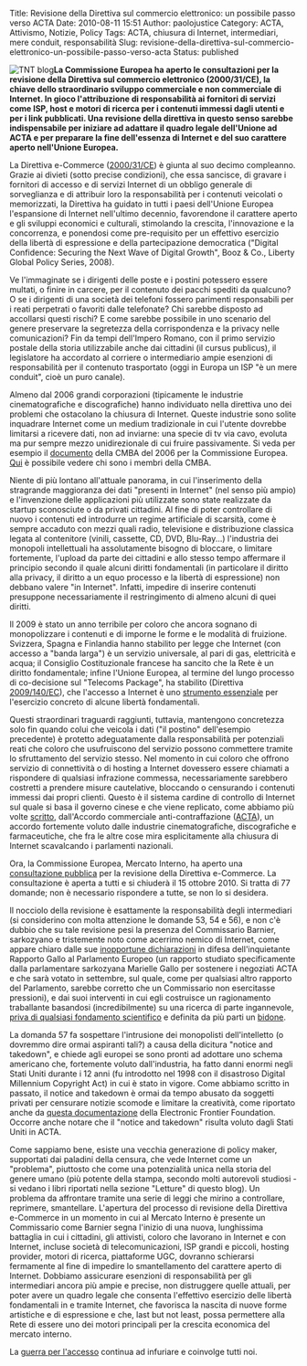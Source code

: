 Title: Revisione della Direttiva sul commercio elettronico: un possibile passo verso ACTA
Date: 2010-08-11 15:51
Author: paolojustice
Category: ACTA, Attivismo, Notizie, Policy
Tags: ACTA, chiusura di Internet, intermediari, mere conduit, responsabilità
Slug: revisione-della-direttiva-sul-commercio-elettronico-un-possibile-passo-verso-acta
Status: published

![TNT blog](http://blog.tntvillage.scambioetico.org/wp-content/uploads/2009/11/250px-Berlaymont_wide_from_Schuman_Roundabout_7-9_correction.jpg)**La Commissione Europea ha aperto le consultazioni per la revisione della Direttiva sul commercio elettronico (2000/31/CE), la chiave dello straordinario sviluppo commerciale e non commerciale di Internet. In gioco l'attribuzione di responsabilità ai fornitori di servizi come ISP, host e motori di ricerca per i contenuti immessi dagli utenti e per i link pubblicati. Una revisione della direttiva in questo senso sarebbe indispensabile per iniziare ad adattare il quadro legale dell'Unione ad ACTA e per preparare la fine dell'essenza di Internet e del suo carattere aperto nell'Unione Europea.**  
  
  
**<!--more-->**

La Direttiva e-Commerce ([2000/31/CE](http://blog.tntvillage.scambioetico.org/?p=2735)) è giunta al suo decimo compleanno. Grazie ai divieti (sotto precise condizioni), che essa sancisce, di gravare i fornitori di accesso e di servizi Internet di un obbligo generale di sorveglianza e di attribuir loro la responsabilità per i contenuti veicolati o memorizzati, la Direttiva ha guidato in tutti i paesi dell'Unione Europea l'espansione di Internet nell'ultimo decennio, favorendone il carattere aperto e gli sviluppi economici e culturali, stimolando la crescita, l'innovazione e la concorrenza, e ponendosi come pre-requisito per un effettivo esercizio della libertà di espressione e della partecipazione democratica ("Digital Confidence: Securing the Next Wave of Digital Growth", Booz & Co., Liberty Global Policy Series, 2008).

Ve l'immaginate se i dirigenti delle poste e i postini potessero essere multati, o finire in carcere, per il contenuto dei pacchi spediti da qualcuno? O se i dirigenti di una società dei telefoni fossero parimenti responsabili per i reati perpetrati o favoriti dalle telefonate? Chi sarebbe disposto ad accollarsi questi rischi? E come sarebbe possibile in uno scenario del genere preservare la segretezza della corrispondenza e la privacy nelle comunicazioni? Fin da tempi dell'Impero Romano, con il primo servizio postale della storia utilizzabile anche dai cittadini (il cursus publicus), il legislatore ha accordato al corriere o intermediario ampie esenzioni di responsabilità per il contenuto trasportato (oggi in Europa un ISP "è un mere conduit", cioè un puro canale).

Almeno dal 2006 grandi corporazioni (tipicamente le industrie cinematografiche e discografiche) hanno individuato nella direttiva uno dei problemi che ostacolano la chiusura di Internet. Queste industrie sono solite inquadrare Internet come un medium tradizionale in cui l'utente dovrebbe limitarsi a ricevere dati, non ad inviarne: una specie di tv via cavo, evoluta ma pur sempre mezzo unidirezionale di cui fruire passivamente. Si veda per esempio il [documento](http://ec.europa.eu/avpolicy/docs/other_actions/contributions/cmba_col_en.pdf) della CMBA del 2006 per la Commissione Europea. [Qui](http://www.cmba-alliance.eu/members.htm) è possibile vedere chi sono i membri della CMBA.

Niente di più lontano all'attuale panorama, in cui l'inserimento della stragrande maggioranza dei dati "presenti in Internet" (nel senso più ampio) e l'invenzione delle applicazioni più utilizzate sono state realizzate da startup sconosciute o da privati cittadini. Al fine di poter controllare di nuovo i contenuti ed introdurre un regime artificiale di scarsità, come è sempre accaduto con mezzi quali radio, televisione e distribuzione classica legata al contenitore (vinili, cassette, CD, DVD, Blu-Ray...) l'industria dei monopoli intellettuali ha assolutamente bisogno di bloccare, o limitare fortemente, l'upload da parte dei cittadini e allo stesso tempo affermare il principio secondo il quale alcuni diritti fondamentali (in particolare il diritto alla privacy, il diritto a un equo processo e la libertà di espressione) non debbano valere "in Internet". Infatti, impedire di inserire contenuti presuppone necessariamente il restringimento di almeno alcuni di quei diritti.

Il 2009 è stato un anno terribile per coloro che ancora sognano di monopolizzare i contenuti e di imporne le forme e le modalità di fruizione. Svizzera, Spagna e Finlandia hanno stabilito per legge che Internet (con accesso a "banda larga") è un servizio universale, al pari di gas, elettricità e acqua; il Consiglio Costituzionale francese ha sancito che la Rete è un diritto fondamentale; infine l'Unione Europea, al termine del lungo processo di co-decisione sul "Telecoms Package", ha stabilito (Direttiva [2009/140/EC](http://eur-lex.europa.eu/LexUriServ/LexUriServ.do?uri=OJ:L:2009:337:0037:0069:EN:PDF)), che l'accesso a Internet è uno [strumento essenziale](http://blog.tntvillage.scambioetico.org/?p=4212) per l'esercizio concreto di alcune libertà fondamentali.

Questi straordinari traguardi raggiunti, tuttavia, mantengono concretezza solo fin quando colui che veicola i dati ("il postino" dell'esempio precedente) è protetto adeguatamente dalla responsabilità per potenziali reati che coloro che usufruiscono del servizio possono commettere tramite lo sfruttamento del servizio stesso. Nel momento in cui coloro che offrono servizio di connettività o di hosting a Internet dovessero essere chiamati a rispondere di qualsiasi infrazione commessa, necessariamente sarebbero costretti a prendere misure cautelative, bloccando o censurando i contenuti immessi dai propri clienti. Questo è il sistema cardine di controllo di Internet sul quale si basa il governo cinese e che viene replicato, come abbiamo più volte [scritto](http://blog.tntvillage.scambioetico.org/?p=5062), dall'Accordo commerciale anti-contraffazione ([ACTA](http://blog.tntvillage.scambioetico.org/?cat=272)), un accordo fortemente voluto dalle industrie cinematografiche, discografiche e farmaceutiche, che fra le altre cose mira esplicitamente alla chiusura di Internet scavalcando i parlamenti nazionali.

Ora, la Commissione Europea, Mercato Interno, ha aperto una [consultazione pubblica](http://ec.europa.eu/internal_market/consultations/2010/e-commerce_en.htm) per la revisione della Direttiva e-Commerce. La consultazione è aperta a tutti e si chiuderà il 15 ottobre 2010. Si tratta di 77 domande; non è necessario rispondere a tutte, se non lo si desidera.

Il nocciolo della revisione è esattamente la responsabilità degli intermediari (si considerino con molta attenzione le domande 53, 54 e 56), e non c'è dubbio che su tale revisione pesi la presenza del Commissario Barnier, sarkozyano e tristemente noto come acerrimo nemico di Internet, come appare chiaro dalle sue [inopportune dichiarazioni](http://www.pcinpact.com/actu/news/56100-acta-michel-barnier-commission-europeenne.htm) in difesa dell'inquietante Rapporto Gallo al Parlamento Europeo (un rapporto studiato specificamente dalla parlamentare sarkozyana Marielle Gallo per sostenere i negoziati ACTA e che sarà votato in settembre, sul quale, come per qualsiasi altro rapporto del Parlamento, sarebbe corretto che un Commissario non esercitasse pressioni), e dai suoi interventi in cui egli costruisce un ragionamento traballante basandosi (incredibilmente) su una ricerca di parte ingannevole, [priva di qualsiasi fondamento scientifico](http://blog.tntvillage.scambioetico.org/?p=6006) e definita da più parti un [bidone](http://www.pcinpact.com/actu/news/56380-piratage-etude-chiffres-imaginaires-bidons.htm).

La domanda 57 fa sospettare l'intrusione dei monopolisti dell'intelletto (o dovremmo dire ormai aspiranti tali?) a causa della dicitura "notice and takedown", e chiede agli europei se sono pronti ad adottare uno schema americano che, fortemente voluto dall'industria, ha fatto danni enormi negli Stati Uniti durante i 12 anni (fu introdotto nel 1998 con il disastroso Digital Millennium Copyright Act) in cui è stato in vigore. Come abbiamo scritto in passato, il notice and takedown è ormai da tempo abusato da soggetti privati per censurare notizie scomode e limitare la creatività, come riportato anche da [questa documentazione](http://www.eff.org/takedowns) della Electronic Frontier Foundation. Occorre anche notare che il "notice and takedown" risulta voluto dagli Stati Uniti in ACTA.

Come sappiamo bene, esiste una vecchia generazione di policy maker, supportati dai paladini della censura, che vede Internet come un "problema", piuttosto che come una potenzialità unica nella storia del genere umano (più potente della stampa, secondo molti autorevoli studiosi - si vedano i libri riportati nella sezione "Letture" di questo blog). Un problema da affrontare tramite una serie di leggi che mirino a controllare, reprimere, smantellare. L'apertura del processo di revisione della Direttiva e-Commerce in un momento in cui al Mercato Interno è presente un Commissario come Barnier segna l'inizio di una nuova, lunghissima battaglia in cui i cittadini, gli attivisti, coloro che lavorano in Internet e con Internet, incluse società di telecomunicazioni, ISP grandi e piccoli, hosting provider, motori di ricerca, piattaforme UGC, dovranno schierarsi fermamente al fine di impedire lo smantellamento del carattere aperto di Internet. Dobbiamo assicurare esenzioni di responsabilità per gli intermediari ancora più ampie e precise, non distruggere quelle attuali, per poter avere un quadro legale che consenta l'effettivo esercizio delle libertà fondamentali in e tramite Internet, che favorisca la nascita di nuove forme artistiche e di espressione e che, last but not least, possa permettere alla Rete di essere uno dei motori principali per la crescita economica del mercato interno.

La [guerra per l'accesso](http://blog.tntvillage.scambioetico.org/?p=6063) continua ad infuriare e coinvolge tutti noi.
